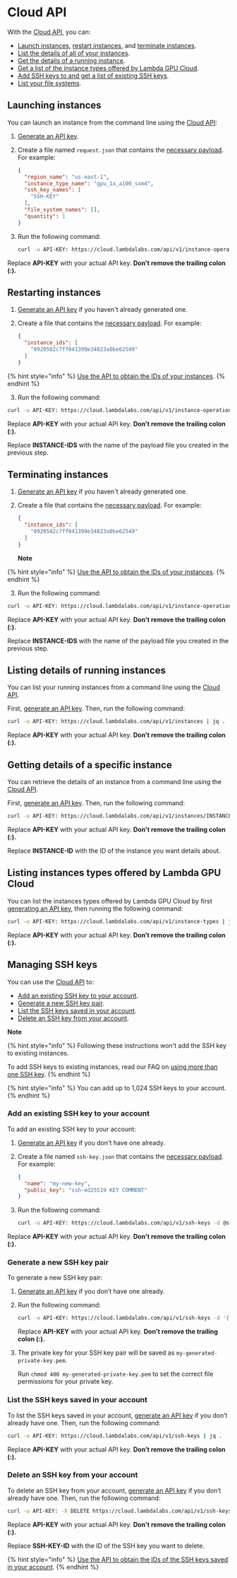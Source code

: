 # Cloud API

With the [Cloud API](https://cloud.lambdalabs.com/api/v1/docs), you can:

* [Launch instances](cloud-api.md#launching-instances), [restart instances](cloud-api.md#restarting-instances), and [terminate instances](cloud-api.md#terminating-instances).
* [List the details of all of your instances](cloud-api.md#listing-details-of-running-instances).
* [Get the details of a running instance](cloud-api.md#getting-details-of-a-specific-instance).
* [Get a list of the instance types offered by Lambda GPU Cloud](cloud-api.md#listing-instances-types-offered-by-lambda-gpu-cloud).
* [Add SSH keys to and get a list of existing SSH keys](https://docs.lambdalabs.com/cloud/api-add-ssh-key/).
* [List your file systems](https://docs.lambdalabs.com/cloud/list-file-systems-api/).

## Launching instances

You can launch an instance from the command line using the [Cloud API](https://cloud.lambdalabs.com/api/v1/docs):

1. [Generate an API key](https://cloud.lambdalabs.com/api-keys).
2.  Create a file named `request.json` that contains the [necessary payload](https://cloud.lambdalabs.com/api/v1/docs#operation/launchInstance). For example:

    ```json
    {
      "region_name": "us-east-1",
      "instance_type_name": "gpu_1x_a100_sxm4",
      "ssh_key_names": [
        "SSH-KEY"
      ],
      "file_system_names": [],
      "quantity": 1
    }
    ```
3.  Run the following command:

    ```bash
    curl -u API-KEY: https://cloud.lambdalabs.com/api/v1/instance-operations/launch -d @request.json -H "Content-Type: application/json" | jq .
    ```

Replace **API-KEY** with your actual API key. **Don't remove the trailing colon (:).**

## Restarting instances

1. [Generate an API key](https://cloud.lambdalabs.com/api-keys) if you haven't already generated one.
2.  Create a file that contains the [necessary payload](https://cloud.lambdalabs.com/api/v1/docs#operation/restartInstance). For example:

    ```json
    {
      "instance_ids": [
        "0920582c7ff041399e34823a0be62549"
      ]
    }
    ```

{% hint style="info" %}
[Use the API to obtain the IDs of your instances](https://docs.lambdalabs.com/cloud/list-running-instances/).
{% endhint %}

3. Run the following command:

```bash
curl -u API-KEY: https://cloud.lambdalabs.com/api/v1/instance-operations/restart -d @INSTANCE-IDS -H "Content-Type: application/json" | jq .
```

Replace **API-KEY** with your actual API key. **Don't remove the trailing colon (:).**

Replace **INSTANCE-IDS** with the name of the payload file you created in the previous step.

## Terminating instances

1. [Generate an API key](https://cloud.lambdalabs.com/api-keys) if you haven't already generated one.
2.  Create a file that contains the [necessary payload](https://cloud.lambdalabs.com/api/v1/docs#operation/terminateInstance). For example:

    ```json
    {
      "instance_ids": [
        "0920582c7ff041399e34823a0be62549"
      ]
    }
    ```

    **Note**

{% hint style="info" %}
[Use the API to obtain the IDs of your instances](https://docs.lambdalabs.com/cloud/list-running-instances/).
{% endhint %}

3. Run the following command:

```bash
curl -u API-KEY: https://cloud.lambdalabs.com/api/v1/instance-operations/terminate -d @INSTANCE-IDS -H "Content-Type: application/json" | jq .
```

Replace **API-KEY** with your actual API key. **Don't remove the trailing colon (:).**

Replace **INSTANCE-IDS** with the name of the payload file you created in the previous step.

## Listing details of running instances

You can list your running instances from a command line using the [Cloud API](https://cloud.lambdalabs.com/api/v1/docs).

First, [generate an API key](https://cloud.lambdalabs.com/api-keys). Then, run the following command:

```bash
curl -u API-KEY: https://cloud.lambdalabs.com/api/v1/instances | jq .
```

Replace **API-KEY** with your actual API key. **Don't remove the trailing colon (:).**

## Getting details of a specific instance

You can retrieve the details of an instance from a command line using the [Cloud API](https://cloud.lambdalabs.com/api/v1/docs).

First, [generate an API key](https://cloud.lambdalabs.com/api-keys). Then, run the following command:

```bash
curl -u API-KEY: https://cloud.lambdalabs.com/api/v1/instances/INSTANCE-ID | jq .
```

Replace **API-KEY** with your actual API key. **Don't remove the trailing colon (:).**

Replace **INSTANCE-ID** with the ID of the instance you want details about.

## Listing instances types offered by Lambda GPU Cloud

You can list the instances types offered by Lambda GPU Cloud by first [generating an API key](https://cloud.lambdalabs.com/api-keys), then running the following command:

```bash
curl -u API-KEY: https://cloud.lambdalabs.com/api/v1/instance-types | jq .
```

Replace **API-KEY** with your actual API key. **Don’t remove the trailing colon (:).**

## Managing SSH keys

You can use the [Cloud API](https://cloud.lambdalabs.com/api/v1/docs) to:

* [Add an existing SSH key to your account](https://docs.lambdalabs.com/cloud/api-add-ssh-key/#add-an-existing-ssh-key-to-your-account).
* [Generate a new SSH key pair](https://docs.lambdalabs.com/cloud/api-add-ssh-key/#generate-a-new-ssh-key-pair).
* [List the SSH keys saved in your account](https://docs.lambdalabs.com/cloud/api-add-ssh-key/#list-the-ssh-keys-saved-in-your-account).
* [Delete an SSH key from your account](https://docs.lambdalabs.com/cloud/api-add-ssh-key/#delete-an-ssh-key-from-your-account).

**Note**

{% hint style="info" %}
Following these instructions won't add the SSH key to existing instances.

To add SSH keys to existing instances, read our FAQ on [using more than one SSH key](https://docs.lambdalabs.com/cloud/more-than-one-ssh-key/).
{% endhint %}

{% hint style="info" %}
You can add up to 1,024 SSH keys to your account.
{% endhint %}

### Add an existing SSH key to your account <a href="#add-an-existing-ssh-key-to-your-account" id="add-an-existing-ssh-key-to-your-account"></a>

To add an existing SSH key to your account:

1. [Generate an API key](https://cloud.lambdalabs.com/api-keys) if you don't have one already.
2.  Create a file named `ssh-key.json` that contains the [necessary payload](https://cloud.lambdalabs.com/api/v1/docs#operation/launchInstance). For example:

    ```json
    {
      "name": "my-new-key",
      "public_key": "ssh-ed25519 KEY COMMENT"
    }
    ```
3.  Run the following command:

    ```bash
    curl -u API-KEY: https://cloud.lambdalabs.com/api/v1/ssh-keys -d @ssh-key.json -H "Content-Type: application/json" | jq .
    ```

Replace **API-KEY** with your actual API key. **Don't remove the trailing colon (:).**

### Generate a new SSH key pair <a href="#generate-a-new-ssh-key-pair" id="generate-a-new-ssh-key-pair"></a>

To generate a new SSH key pair:

1. [Generate an API key](https://cloud.lambdalabs.com/api-keys) if you don’t have one already.
2.  Run the following command:

    ```bash
    curl -u API-KEY: https://cloud.lambdalabs.com/api/v1/ssh-keys -d '{ "name": "my-generated-key" }' -H "Content-Type: application/json" | jq -r '.data.private_key' > my-generated-private-key.pem
    ```

    Replace **API-KEY** with your actual API key. **Don't remove the trailing colon (:).**
3.  The private key for your SSH key pair will be saved as `my-generated-private-key.pem`.

    Run `chmod 400 my-generated-private-key.pem` to set the correct file permissions for your private key.

### List the SSH keys saved in your account <a href="#list-the-ssh-keys-saved-in-your-account" id="list-the-ssh-keys-saved-in-your-account"></a>

To list the SSH keys saved in your account, [generate an API key](https://cloud.lambdalabs.com/api-keys) if you don’t already have one. Then, run the following command:

```bash
curl -u API-KEY: https://cloud.lambdalabs.com/api/v1/ssh-keys | jq .
```

Replace **API-KEY** with your actual API key. **Don’t remove the trailing colon (:).**

### Delete an SSH key from your account <a href="#delete-an-ssh-key-from-your-account" id="delete-an-ssh-key-from-your-account"></a>

To delete an SSH key from your account, [generate an API key](https://cloud.lambdalabs.com/api-keys) if you don’t already have one. Then, run the following command:

```bash
curl -u API-KEY: -X DELETE https://cloud.lambdalabs.com/api/v1/ssh-keys/SSH-KEY-ID
```

Replace **API-KEY** with your actual API key. **Don't remove the trailing colon (:).**

Replace **SSH-KEY-ID** with the ID of the SSH key you want to delete.

{% hint style="info" %}
[Use the API to obtain the IDs of the SSH keys saved in your account](https://docs.lambdalabs.com/cloud/api-add-ssh-key/#list-the-ssh-keys-saved-in-your-account).
{% endhint %}


